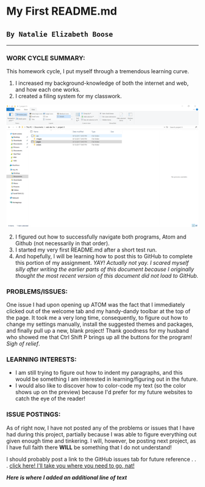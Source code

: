 # My First README.md
## `By Natalie Elizabeth Boose`
___


### WORK CYCLE SUMMARY:
This homework cycle, I put myself through a tremendous learning curve.
1. I increased my background-knowledge of both the internet and web, and how each one works.
2. I created a filing system for my classwork.

 ![Screenshot Of my Directory](./images/screenshot-1.png)

2. I figured out how to successfully navigate both programs, Atom and Github (not necessarily in that order).
3. I started my very first README.md after a short test run.
4. And hopefully, I will be learning how to post this to GitHub to complete this portion of my assignment. *YAY!* *Actually not yay. I scared myself silly after writing the earlier parts of this document because I originally thought the most recent version of this document did not load to GitHub.*


### PROBLEMS/ISSUES:
One issue I had upon opening up ATOM was the fact that I immediately clicked out of the welcome tab and my handy-dandy toolbar at the top of the page. It took me a very long time, consequently, to figure out how to change my settings manually, install the suggested themes and packages, and finally pull up a new, blank project! Thank goodness for my husband who showed me that Ctrl Shift P brings up all the buttons for the program! *Sigh of relief*.

### LEARNING INTERESTS:
+ I am still trying to figure out how to indent my paragraphs, and this would be something I am interested in learning/figuring out in the future.
+ I would also like to discover how to color-code my text (so the color shows up on the preview) because I'd prefer for my future websites to catch the eye of the reader!

### ISSUE POSTINGS:
As of right now, I have not posted any of the problems or issues that I have had during this project, partially because I was able to figure everything out given enough time and tinkering. I will, however, be posting next project, as I have full faith there **WILL** be something that I do not understand!

I should probably post a link to the GitHub issues tab for future reference . . .
[click here! I'll take you where you need to go, nat!](https://github.com/Media-Ed-Online/intro-web-dev/issues)

***Here is where I added an additional line of text***
